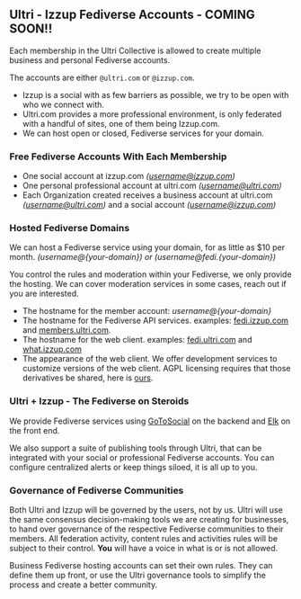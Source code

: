 ## Ultri - Izzup Fediverse Accounts - COMING SOON!!

Each membership in the Ultri Collective is allowed to create multiple business and personal Fediverse accounts.

The accounts are either `@ultri.com` or `@izzup.com`.

* Izzup is a social with as few barriers as possible, we try to be open with who we connect with.
* Ultri.com provides a more professional environment, is only federated with a handful of sites, one of them being Izzup.com.
* We can host open or closed, Fediverse services for your domain.
  
### Free Fediverse Accounts With Each Membership

* One social account at izzup.com *(username@izzup.com)*
* One personal professional account at ultri.com *(username@ultri.com)*
* Each Organization created receives a business account at ultri.com *(username@ultri.com)* and a social account *(username@izzup.com)*

### Hosted Fediverse Domains

We can host a Fediverse service using your domain, for as little as $10 per month. *(username@{your-domain}) or (username@fedi.{your-domain})*

You control the rules and moderation within your Fediverse, we only provide the hosting. We can cover moderation services in some cases, reach out if you are interested.

* The hostname for the member account: *username@{your-domain}*
* The hostname for the Fediverse API services. examples: [fedi.izzup.com](https://fedi.izzup.com) and [members.ultri.com](https://members.ultri.com).
* The hostname for the web client. examples: [fedi.ultri.com](https://fedi.ultri.com) and [what.izzup.com](https://what.izzup.com)
* The appearance of the web client. We offer development services to customize versions of the web client. AGPL licensing requires that those derivatives be shared, here is [ours](https://github.com/Ultri-Izzup/antlers). 

### Ultri + Izzup - The Fediverse on Steroids

We provide Fediverse services using [GoToSocial](https://docs.gotosocial.org/en/latest/) on the backend and [Elk](https://github.com/elk-zone/elk) on the front end. 

We also support a suite of publishing tools through Ultri, that can be integrated with your social or professional Fediverse accounts. You can configure centralized alerts or keep things siloed, it is all up to you.

### Governance of Fediverse Communities

Both Ultri and Izzup will be governed by the users, not by us. Ultri will use the same consensus decision-making tools we are creating for businesses, to hand over governance of the respective Fediverse communities to their members. All federation activity, content rules and activities rules will be subject to their control. **You** will have a voice in what is or is not allowed.

Business Fediverse hosting accounts can set their own rules. They can define them up front, or use the Ultri governance tools to simplify the process and create a better community.
